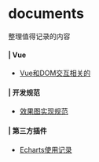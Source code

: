 # documents
整理值得记录的内容

#### | Vue
* [Vue和DOM交互相关的](https://github.com/agaper/documents/issues/3#issue-802882748)

#### | 开发规范
* [效果图实现规范](https://github.com/agaper/documents/issues/1#issue-800867319)


#### | 第三方插件
* [Echarts使用记录](https://github.com/agaper/documents/issues/2#issue-800878218)

